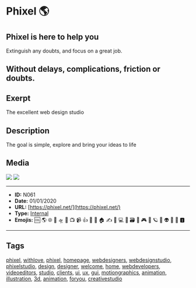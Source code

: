 # Phixel 🌎
## Phixel is here to help you
Extinguish any doubts, and focus on a great job.

Without delays, complications, friction or doubts.
------------
## Exerpt
The excellent web design studio
## Description
The goal is simple, explore and bring your ideas to life
## Media
<img src="media/40963d44/development-loop.mp4">
<img src="media/e1dc8308/we-are-phixel-celcius-development.mp4">

------------
- **ID:** N061
- **Date:** 01/01/2020
- **URL:** [https://phixel.net/](https://phixel.net/)
- **Type:** [Internal](#internal)
- **Emojis:** 🆒 🌎 🌐 🎨 🛸 📼 📺 📹 👍 🔗 📝 🏠 ✍️ 👨 💻 👑 🗃 👾 🎮 📲 🪐 🌟 👽 🚀 🌌 🅸

------------
## Tags
[phixel](#phixel), [withlove](#withlove), [phixel](#phixel), [homepage](#homepage), [webdesigners](#webdesigners), [webdesignstudio](#webdesignstudio), [phixelstudio](#phixelstudio), [design](#design), [designer](#designer), [welcome](#welcome), [home](#home), [webdevelopers](#webdevelopers), [videoeditors](#videoeditors), [studio](#studio), [clients](#clients), [ui](#ui), [ux](#ux), [gui](#gui), [motiongraphics](#motiongraphics), [animation](#animation), [illustration](#illustration), [3d](#3d), [animation](#animation), [foryou](#foryou), [creativestudio](#creativestudio)
